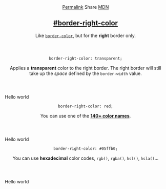 <section id="border-right-color" class="property">
    <header class="property__header">
        <nav class="property__links">
            <a class="property__links-direct" href="/property/border-right-color/"
                data-property-name="border-right-color" data-tooltip="Single page for this property">Permalink</a>
            <a class="property__share" data-tooltip="Share on Twitter or Facebook"
                data-property-name="border-right-color">Share</a>
            <a target="_blank" href="https://developer.mozilla.org/en/docs/Web/CSS/border-right-color"
                data-tooltip="See on Mozilla Developer Network" rel="external">MDN</a>
        </nav>
        <h2 class="property__name">
            <a href="#border-right-color"><span>#</span>border-right-color</a>
        </h2>
        <div class="property__description">
            <p>Like <code class="shorthand"><a href="http://cssreference.io/#border-color">border-color</a></code>, but
                for the <strong>right</strong> border only.</p>
        </div>
    </header>
    <section class="example">
        <header class="example__header">
            <p class="example__name">
                <code class="example--value" data-tooltip="Click to copy"
                    data-clipboard-text="border-right-color: transparent;">border-right-color: transparent;</code>
            </p>
            <div class="example__description">
                <p>Applies a <strong>transparent</strong> color to the right border. The right border will still take up
                    the <em>space</em> defined by the <code>border-width</code> value.</p>
            </div>
        </header>
        <aside class="example__preview">
            <div class="example__browser"><i></i><i></i><i></i></div>
            <div class="example__output">
                <div class="example__output-div border-right-color " id="border-right-color-transparent">Hello world
                </div>
            </div>
        </aside>
    </section>
    <section class="example">
        <header class="example__header">
            <p class="example__name">
                <code class="example--value" data-tooltip="Click to copy"
                    data-clipboard-text="border-right-color: red;">border-right-color: red;</code>
            </p>
            <div class="example__description">
                <p>You can use one of the <strong><a
                            href="https://developer.mozilla.org/en-US/docs/Web/CSS/color_value">140+ color
                            names</a></strong>.</p>
            </div>
        </header>
        <aside class="example__preview">
            <div class="example__browser"><i></i><i></i><i></i></div>
            <div class="example__output">
                <div class="example__output-div border-right-color " id="border-right-color-red">Hello world</div>
            </div>
        </aside>
    </section>
    <section class="example">
        <header class="example__header">
            <p class="example__name">
                <code class="example--value" data-tooltip="Click to copy"
                    data-clipboard-text="border-right-color: #05ffb0;">border-right-color: #05ffb0;</code>
            </p>
            <div class="example__description">
                <p>You can use <strong>hexadecimal</strong> color codes, <code>rgb()</code>, <code>rgba()</code>,
                    <code>hsl()</code>, <code>hsla()</code>...</p>
            </div>
        </header>
        <aside class="example__preview">
            <div class="example__browser"><i></i><i></i><i></i></div>
            <div class="example__output">
                <div class="example__output-div border-right-color " id="border-right-color-05ffb0">Hello world</div>
            </div>
        </aside>
    </section>
</section>
